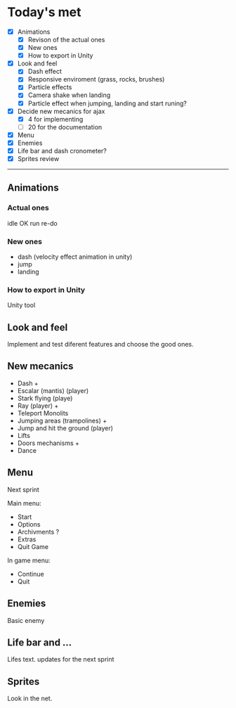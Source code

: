  # Today's met
- [X] Animations
  - [X] Revison of the actual ones
  - [X] New ones 
  - [X] How to export in Unity
- [X] Look and feel 
  - [X] Dash effect
  - [x] Responsive enviroment (grass, rocks, brushes)
  - [x] Particle effects
  - [x] Camera shake when landing 
  - [x] Particle effect when jumping, landing and start runing?
- [X] Decide new mecanics for ajax
  - [X] 4 for implementing
  - [ ] 20 for the documentation
- [X] Menu
- [X] Enemies 
- [X] Life bar and dash cronometer? 
- [X] Sprites review
_____________

 ## Animations 
 ### Actual ones
 idle OK
 run re-do
 ### New ones
 - dash (velocity effect animation in unity)
 - jump
 - landing
### How to export in Unity
  Unity tool

## Look and feel
Implement and test diferent features and choose the good ones. 

## New mecanics
 - Dash +
 - Escalar (mantis) (player)
 - Stark flying (playe)
 - Ray  (player) +
 - Teleport Monolits
 - Jumping areas (trampolines) +
 - Jump and hit the ground (player)
 - Lifts 
 - Doors mechanisms +
 - Dance 

## Menu 
Next sprint 

Main menu:
- Start
- Options
- Archivments ?
- Extras
- Quit Game 

In game menu:
- Continue
- Quit

## Enemies
Basic enemy 

## Life bar and ...
Lifes text. updates for the next sprint

## Sprites
Look in the net.
  